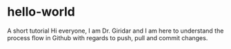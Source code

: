 # hello-world
A short tutorial
Hi everyone,
I am Dr. Giridar and I am here to understand the process flow in Github with regards to push, pull and commit changes.
